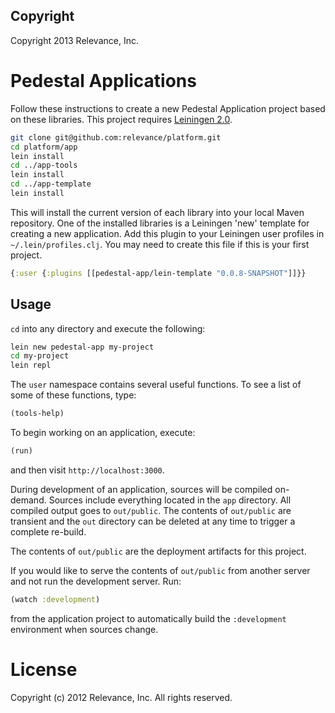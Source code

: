 Copyright
---------
Copyright 2013 Relevance, Inc.

# Pedestal Applications

Follow these instructions to create a new Pedestal Application project
based on these libraries. This project requires [Leiningen 2.0](https://github.com/technomancy/leiningen).

```bash
git clone git@github.com:relevance/platform.git
cd platform/app
lein install
cd ../app-tools
lein install
cd ../app-template
lein install
```

This will install the current version of each library into your local
Maven repository. One of the installed libraries is a Leiningen 'new'
template for creating a new application. Add this plugin to your
Leiningen user profiles in `~/.lein/profiles.clj`. You may need to
create this file if this is your first project.

```clj
{:user {:plugins [[pedestal-app/lein-template "0.0.8-SNAPSHOT"]]}}
```

## Usage

`cd` into any directory and execute the following:

```bash
lein new pedestal-app my-project
cd my-project
lein repl
```

The `user` namespace contains several useful functions. To see a list
of some of these functions, type:

```clj
(tools-help)
```

To begin working on an application, execute:

```clj
(run)
```

and then visit `http://localhost:3000`.

During development of an application, sources will be compiled
on-demand. Sources include everything located in the `app`
directory. All compiled output goes to `out/public`. The contents of
`out/public` are transient and the `out` directory can be deleted at
any time to trigger a complete re-build.

The contents of `out/public` are the deployment artifacts for this
project.

If you would like to serve the contents of `out/public` from another
server and not run the development server. Run:

```clj
(watch :development)
```

from the application project to automatically build the `:development`
environment when sources change.


# License

Copyright (c) 2012 Relevance, Inc. All rights reserved.

